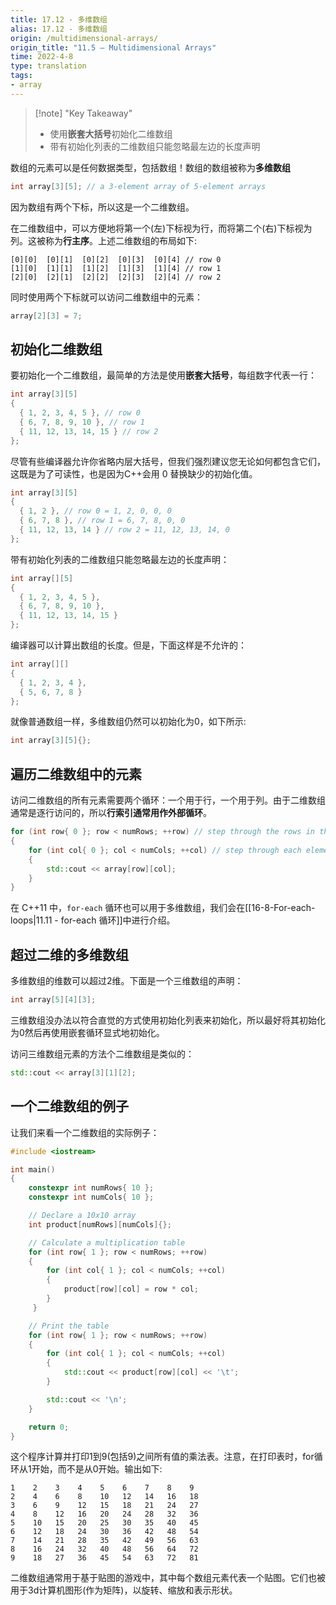 ```yaml
---
title: 17.12 - 多维数组
alias: 17.12 - 多维数组
origin: /multidimensional-arrays/
origin_title: "11.5 — Multidimensional Arrays"
time: 2022-4-8
type: translation
tags:
- array
---
```


> [!note] "Key Takeaway"
> - 使用**嵌套大括号**初始化二维数组
> - 带有初始化列表的二维数组只能忽略最左边的长度声明
	

数组的元素可以是任何数据类型，包括数组！数组的数组被称为**多维数组**

```cpp
int array[3][5]; // a 3-element array of 5-element arrays
```


因为数组有两个下标，所以这是一个二维数组。

在二维数组中，可以方便地将第一个(左)下标视为行，而将第二个(右)下标视为列。这被称为**行主序**。上述二维数组的布局如下:

```
[0][0]  [0][1]  [0][2]  [0][3]  [0][4] // row 0
[1][0]  [1][1]  [1][2]  [1][3]  [1][4] // row 1
[2][0]  [2][1]  [2][2]  [2][3]  [2][4] // row 2
```

同时使用两个下标就可以访问二维数组中的元素：

```cpp
array[2][3] = 7;
```


## 初始化二维数组

要初始化一个二维数组，最简单的方法是使用**嵌套大括号**，每组数字代表一行：

```cpp
int array[3][5]
{
  { 1, 2, 3, 4, 5 }, // row 0
  { 6, 7, 8, 9, 10 }, // row 1
  { 11, 12, 13, 14, 15 } // row 2
};
```


尽管有些编译器允许你省略内层大括号，但我们强烈建议您无论如何都包含它们，这既是为了可读性，也是因为C++会用 0 替换缺少的初始化值。

```cpp
int array[3][5]
{
  { 1, 2 }, // row 0 = 1, 2, 0, 0, 0
  { 6, 7, 8 }, // row 1 = 6, 7, 8, 0, 0
  { 11, 12, 13, 14 } // row 2 = 11, 12, 13, 14, 0
};
```

带有初始化列表的二维数组只能忽略最左边的长度声明：

```cpp
int array[][5]
{
  { 1, 2, 3, 4, 5 },
  { 6, 7, 8, 9, 10 },
  { 11, 12, 13, 14, 15 }
};
```

编译器可以计算出数组的长度。但是，下面这样是不允许的：

```cpp
int array[][]
{
  { 1, 2, 3, 4 },
  { 5, 6, 7, 8 }
};
```

就像普通数组一样，多维数组仍然可以初始化为0，如下所示:

```cpp
int array[3][5]{};
```


## 遍历二维数组中的元素

访问二维数组的所有元素需要两个循环：一个用于行，一个用于列。由于二维数组通常是逐行访问的，所以**行索引通常用作外部循环**。

```cpp
for (int row{ 0 }; row < numRows; ++row) // step through the rows in the array
{
    for (int col{ 0 }; col < numCols; ++col) // step through each element in the row
    {
        std::cout << array[row][col];
    }
}
```

在 C++11 中，`for-each` 循环也可以用于多维数组，我们会在[[16-8-For-each-loops|11.11 - for-each 循环]]中进行介绍。

## 超过二维的多维数组

多维数组的维数可以超过2维。下面是一个三维数组的声明：

```cpp
int array[5][4][3];
```

三维数组没办法以符合直觉的方式使用初始化列表来初始化，所以最好将其初始化为0然后再使用嵌套循环显式地初始化。

访问三维数组元素的方法个二维数组是类似的：

```cpp
std::cout << array[3][1][2];
```


## 一个二维数组的例子

让我们来看一个二维数组的实际例子：

```cpp
#include <iostream>

int main()
{
    constexpr int numRows{ 10 };
    constexpr int numCols{ 10 };

    // Declare a 10x10 array
    int product[numRows][numCols]{};

    // Calculate a multiplication table
    for (int row{ 1 }; row < numRows; ++row)
    {
        for (int col{ 1 }; col < numCols; ++col)
        {
            product[row][col] = row * col;
        }
     }

    // Print the table
    for (int row{ 1 }; row < numRows; ++row)
    {
        for (int col{ 1 }; col < numCols; ++col)
        {
            std::cout << product[row][col] << '\t';
        }

        std::cout << '\n';
    }

    return 0;
}
```

这个程序计算并打印1到9(包括9)之间所有值的乘法表。注意，在打印表时，for循环从1开始，而不是从0开始。输出如下:


```
1    2    3    4    5    6    7    8    9
2    4    6    8    10   12   14   16   18
3    6    9    12   15   18   21   24   27
4    8    12   16   20   24   28   32   36
5    10   15   20   25   30   35   40   45
6    12   18   24   30   36   42   48   54
7    14   21   28   35   42   49   56   63
8    16   24   32   40   48   56   64   72
9    18   27   36   45   54   63   72   81
```

二维数组通常用于基于贴图的游戏中，其中每个数组元素代表一个贴图。它们也被用于3d计算机图形(作为矩阵)，以旋转、缩放和表示形状。